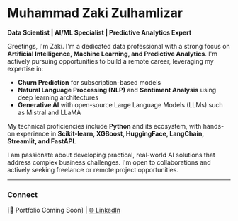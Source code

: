 # Muhammad Zaki Zulhamlizar

**Data Scientist | AI/ML Specialist | Predictive Analytics Expert**

Greetings, I'm Zaki. I'm a dedicated data professional with a strong focus on **Artificial Intelligence, Machine Learning, and Predictive Analytics**. I'm actively pursuing opportunities to build a remote career, leveraging my expertise in:

* **Churn Prediction** for subscription-based models
* **Natural Language Processing (NLP)** and **Sentiment Analysis** using deep learning architectures
* **Generative AI** with open-source Large Language Models (LLMs) such as Mistral and LLaMA

My technical proficiencies include **Python** and its ecosystem, with hands-on experience in **Scikit-learn, XGBoost, HuggingFace, LangChain, Streamlit, and FastAPI**.

I am passionate about developing practical, real-world AI solutions that address complex business challenges. I'm open to collaborations and actively seeking freelance or remote project opportunities.

---

### Connect

[📄 Portfolio Coming Soon] | [🌐 LinkedIn](https://www.linkedin.com/in/muhammad-zaki-zulhamlizar/)
